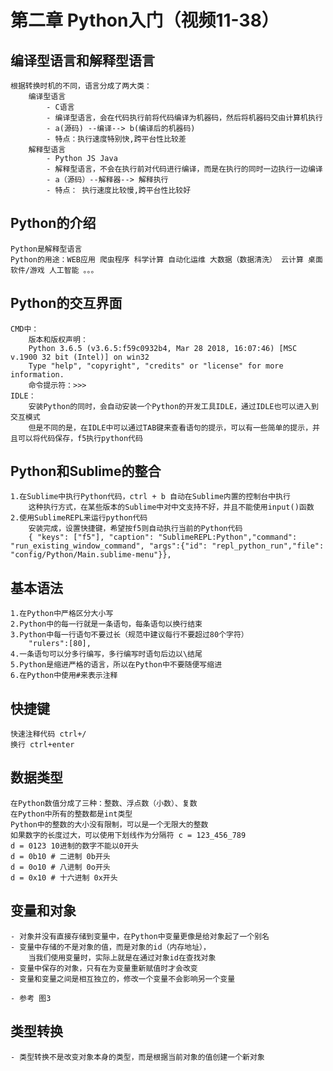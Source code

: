 # 第二章 Python入门（视频11-38）

## 编译型语言和解释型语言
    根据转换时机的不同，语言分成了两大类：
        编译型语言
            - C语言
            - 编译型语言，会在代码执行前将代码编译为机器码，然后将机器码交由计算机执行
            - a(源码) --编译--> b(编译后的机器码)
            - 特点：执行速度特别快,跨平台性比较差
        解释型语言 
            - Python JS Java
            - 解释型语言，不会在执行前对代码进行编译，而是在执行的同时一边执行一边编译
            - a（源码）--解释器--> 解释执行  
            - 特点： 执行速度比较慢,跨平台性比较好   
## Python的介绍   
    Python是解释型语言  
    Python的用途：WEB应用 爬虫程序 科学计算 自动化运维 大数据（数据清洗） 云计算 桌面软件/游戏 人工智能 。。。     
## Python的交互界面
    CMD中：
        版本和版权声明：
        Python 3.6.5 (v3.6.5:f59c0932b4, Mar 28 2018, 16:07:46) [MSC v.1900 32 bit (Intel)] on win32
        Type "help", "copyright", "credits" or "license" for more information.
        命令提示符：>>>
    IDLE：
        安装Python的同时，会自动安装一个Python的开发工具IDLE，通过IDLE也可以进入到交互模式
        但是不同的是，在IDLE中可以通过TAB键来查看语句的提示，可以有一些简单的提示，并且可以将代码保存，f5执行python代码 
## Python和Sublime的整合
    1.在Sublime中执行Python代码，ctrl + b 自动在Sublime内置的控制台中执行  
        这种执行方式，在某些版本的Sublime中对中文支持不好，并且不能使用input()函数
    2.使用SublimeREPL来运行python代码    
        安装完成，设置快捷键，希望按f5则自动执行当前的Python代码
        { "keys": ["f5"], "caption": "SublimeREPL:Python","command": "run_existing_window_command", "args":{"id": "repl_python_run","file": "config/Python/Main.sublime-menu"}},
## 基本语法
    1.在Python中严格区分大小写
    2.Python中的每一行就是一条语句，每条语句以换行结束
    3.Python中每一行语句不要过长（规范中建议每行不要超过80个字符）
        "rulers":[80],
    4.一条语句可以分多行编写，多行编写时语句后边以\结尾  
    5.Python是缩进严格的语言，所以在Python中不要随便写缩进  
    6.在Python中使用#来表示注释
## 快捷键
    快速注释代码 ctrl+/
    换行 ctrl+enter
## 数据类型   
    在Python数值分成了三种：整数、浮点数（小数）、复数
    在Python中所有的整数都是int类型
    Python中的整数的大小没有限制，可以是一个无限大的整数
    如果数字的长度过大，可以使用下划线作为分隔符 c = 123_456_789
    d = 0123 10进制的数字不能以0开头
    d = 0b10 # 二进制 0b开头
    d = 0o10 # 八进制 0o开头
    d = 0x10 # 十六进制 0x开头
## 变量和对象
    - 对象并没有直接存储到变量中，在Python中变量更像是给对象起了一个别名
    - 变量中存储的不是对象的值，而是对象的id（内存地址），
        当我们使用变量时，实际上就是在通过对象id在查找对象
    - 变量中保存的对象，只有在为变量重新赋值时才会改变
    - 变量和变量之间是相互独立的，修改一个变量不会影响另一个变量

    - 参考 图3

## 类型转换
    - 类型转换不是改变对象本身的类型，而是根据当前对象的值创建一个新对象

